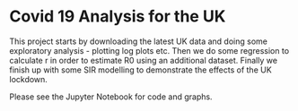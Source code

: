 # Covid 19 Analysis for the UK

This project starts by downloading the latest UK data and doing some exploratory analysis - plotting log plots etc. Then we do some regression to calculate r in order to estimate R0 using an additional dataset. Finally we finish up with some SIR modelling to demonstrate the effects of the UK lockdown.

Please see the Jupyter Notebook for code and graphs.
